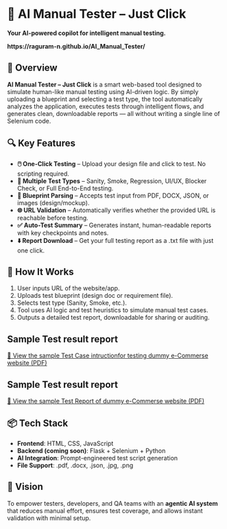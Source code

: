 <h1>🚀 AI Manual Tester – Just Click</h1> 
<p><strong>Your AI-powered copilot for intelligent manual testing.</strong></p>
<p><strong>https://raguram-n.github.io/AI_Manual_Tester/</strong></p>

<h2>🧠 Overview</h2>
<p><strong>AI Manual Tester – Just Click</strong> is a smart web-based tool designed to simulate human-like manual testing using AI-driven logic. By simply uploading a blueprint and selecting a test type, the tool automatically analyzes the application, executes tests through intelligent flows, and generates clean, downloadable reports — all without writing a single line of Selenium code.</p>


<h2>🔍 Key Features</h2>
<ul>
  <li><strong>🖱️ One-Click Testing</strong> – Upload your design file and click to test. No scripting required.</li>
  <li><strong>🔧 Multiple Test Types</strong> – Sanity, Smoke, Regression, UI/UX, Blocker Check, or Full End-to-End testing.</li>
  <li><strong>📄 Blueprint Parsing</strong> – Accepts test input from PDF, DOCX, JSON, or images (design/mockup).</li>
  <li><strong>🌐 URL Validation</strong> – Automatically verifies whether the provided URL is reachable before testing.</li>
  <li><strong>✅ Auto-Test Summary</strong> – Generates instant, human-readable reports with key checkpoints and notes.</li>
  <li><strong>⬇️ Report Download</strong> – Get your full testing report as a .txt file with just one click.</li>
</ul>

<h2>🧪 How It Works</h2>
<ol>
  <li>User inputs URL of the website/app.</li>
  <li>Uploads test blueprint (design doc or requirement file).</li>
  <li>Selects test type (Sanity, Smoke, etc.).</li>
  <li>Tool uses AI logic and test heuristics to simulate manual test cases.</li>
  <li>Outputs a detailed test report, downloadable for sharing or auditing.</li>
</ol>

<h2>Sample Test result report</h2>
<p>
  <a href="Test Steps Instruction.pdf.pdf" target="_blank">📄 View the sample Test Case intructionfor testing dummy e-Commerse website (PDF)</a>
</p>

<h2>Sample Test result report</h2>
<p>
  <a href="Test Report PDF.pdf" target="_blank">📄 View the sample Test Report of dummy e-Commerse website (PDF)</a>
</p>

<h2>📦 Tech Stack</h2>
<ul>
  <li><strong>Frontend</strong>: HTML, CSS, JavaScript</li>
  <li><strong>Backend (coming soon)</strong>: Flask + Selenium + Python</li>
  <li><strong>AI Integration</strong>: Prompt-engineered test script generation</li>
  <li><strong>File Support</strong>: .pdf, .docx, .json, .jpg, .png</li>
</ul>

<h2>🌟 Vision</h2>
<p>To empower testers, developers, and QA teams with an <strong>agentic AI system</strong> that reduces manual effort, ensures test coverage, and allows instant validation with minimal setup.</p>
